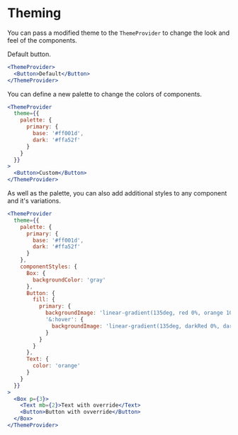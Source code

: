 # Theming

You can pass a modified theme to the `ThemeProvider` to change the look and feel of the components.

Default button.

```.jsx
<ThemeProvider>
  <Button>Default</Button>
</ThemeProvider>
```

You can define a new palette to change the colors of components.

```.jsx
<ThemeProvider
  theme={{
    palette: {
      primary: {
        base: '#ff001d',
        dark: '#ffa52f'
      }
    }
  }}
>
  <Button>Custom</Button>
</ThemeProvider>
```

As well as the palette, you can also add additional styles to any component and it's variations.

```.jsx
<ThemeProvider
  theme={{
    palette: {
      primary: {
        base: '#ff001d',
        dark: '#ffa52f'
      }
    },
    componentStyles: {
      Box: {
        backgroundColor: 'gray'
      },
      Button: {
        fill: {
          primary: {
            backgroundImage: 'linear-gradient(135deg, red 0%, orange 100%)',
            '&:hover': {
              backgroundImage: 'linear-gradient(135deg, darkRed 0%, darkOrange 100%)',
            }
          }
        }
      },
      Text: {
        color: 'orange'
      }
    }
  }}
>
  <Box p={3}>
    <Text mb={2}>Text with override</Text>
    <Button>Button with ovverride</Button>
  </Box>
</ThemeProvider>
```
